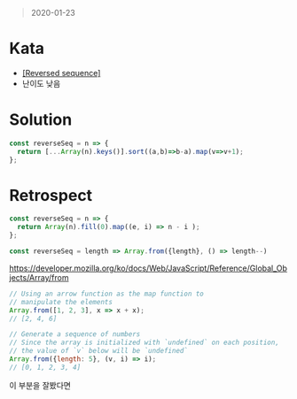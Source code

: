 > 2020-01-23
# Kata
- [[Reversed sequence]](https://www.codewars.com/kata/5a00e05cc374cb34d100000d/javascript)
- 난이도 낮음

# Solution
```javascript
const reverseSeq = n => {
  return [...Array(n).keys()].sort((a,b)=>b-a).map(v=>v+1);
};
```
# Retrospect
```javascript
const reverseSeq = n => {
  return Array(n).fill(0).map((e, i) => n - i );
};

const reverseSeq = length => Array.from({length}, () => length--)

```
https://developer.mozilla.org/ko/docs/Web/JavaScript/Reference/Global_Objects/Array/from 

```javascript
// Using an arrow function as the map function to
// manipulate the elements
Array.from([1, 2, 3], x => x + x);      
// [2, 4, 6]

// Generate a sequence of numbers
// Since the array is initialized with `undefined` on each position,
// the value of `v` below will be `undefined`
Array.from({length: 5}, (v, i) => i);
// [0, 1, 2, 3, 4]
```
이 부분을 잘봤다면  
